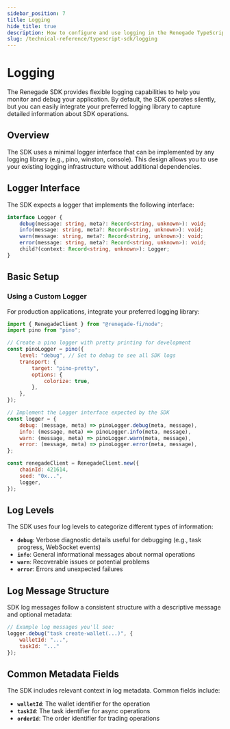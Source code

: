 ```yaml
---
sidebar_position: 7
title: Logging
hide_title: true
description: How to configure and use logging in the Renegade TypeScript SDK
slug: /technical-reference/typescript-sdk/logging
---
```


# Logging

The Renegade SDK provides flexible logging capabilities to help you monitor and debug your application. By default, the SDK operates silently, but you can easily integrate your preferred logging library to capture detailed information about SDK operations.

## Overview

The SDK uses a minimal logger interface that can be implemented by any logging library (e.g., pino, winston, console). This design allows you to use your existing logging infrastructure without additional dependencies.

## Logger Interface

The SDK expects a logger that implements the following interface:

```typescript
interface Logger {
    debug(message: string, meta?: Record<string, unknown>): void;
    info(message: string, meta?: Record<string, unknown>): void;
    warn(message: string, meta?: Record<string, unknown>): void;
    error(message: string, meta?: Record<string, unknown>): void;
    child?(context: Record<string, unknown>): Logger;
}
```

## Basic Setup

### Using a Custom Logger

For production applications, integrate your preferred logging library:

```js
import { RenegadeClient } from "@renegade-fi/node";
import pino from "pino";

// Create a pino logger with pretty printing for development
const pinoLogger = pino({
    level: "debug", // Set to debug to see all SDK logs
    transport: {
        target: "pino-pretty",
        options: {
            colorize: true,
        },
    },
});

// Implement the Logger interface expected by the SDK
const logger = {
    debug: (message, meta) => pinoLogger.debug(meta, message),
    info: (message, meta) => pinoLogger.info(meta, message),
    warn: (message, meta) => pinoLogger.warn(meta, message),
    error: (message, meta) => pinoLogger.error(meta, message),
};

const renegadeClient = RenegadeClient.new({
    chainId: 421614,
    seed: "0x...",
    logger,
});
```

## Log Levels

The SDK uses four log levels to categorize different types of information:

- **`debug`**: Verbose diagnostic details useful for debugging (e.g., task progress, WebSocket events)
- **`info`**: General informational messages about normal operations
- **`warn`**: Recoverable issues or potential problems
- **`error`**: Errors and unexpected failures

## Log Message Structure

SDK log messages follow a consistent structure with a descriptive message and optional metadata:

```js
// Example log messages you'll see:
logger.debug("task create-wallet(...)", {
    walletId: "...",
    taskId: "..."
});
```

## Common Metadata Fields

The SDK includes relevant context in log metadata. Common fields include:

- **`walletId`**: The wallet identifier for the operation
- **`taskId`**: The task identifier for async operations
- **`orderId`**: The order identifier for trading operations
